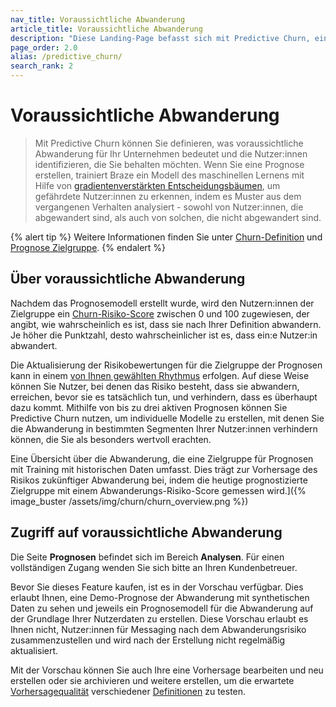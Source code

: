 ```yaml
---
nav_title: Voraussichtliche Abwanderung
article_title: Voraussichtliche Abwanderung
description: "Diese Landing-Page befasst sich mit Predictive Churn, einem Tool, mit dem Sie definieren können, was Abwanderung für Ihr Unternehmen bedeutet und welche Nutzer:innen Sie von der Abwanderung abhalten möchten."
page_order: 2.0
alias: /predictive_churn/
search_rank: 2
---
```


# Voraussichtliche Abwanderung

> Mit Predictive Churn können Sie definieren, was voraussichtliche Abwanderung für Ihr Unternehmen bedeutet und die Nutzer:innen identifizieren, die Sie behalten möchten. Wenn Sie eine Prognose erstellen, trainiert Braze ein Modell des maschinellen Lernens mit Hilfe von [gradientenverstärkten Entscheidungsbäumen](https://en.wikipedia.org/wiki/Gradient_boosting), um gefährdete Nutzer:innen zu erkennen, indem es Muster aus dem vergangenen Verhalten analysiert - sowohl von Nutzer:innen, die abgewandert sind, als auch von solchen, die nicht abgewandert sind.

{% alert tip %}
Weitere Informationen finden Sie unter [Churn-Definition]({{site.baseurl}}/user_guide/brazeai/predictive_suite/predictive_churn/creating_a_churn_prediction/#step-2-define-churn) und [Prognose Zielgruppe]({{site.baseurl}}/user_guide/brazeai/predictive_suite/predictive_churn/creating_a_churn_prediction/#step-3-filter-your-prediction-audience).
{% endalert %}

## Über voraussichtliche Abwanderung

Nachdem das Prognosemodell erstellt wurde, wird den Nutzern:innen der Zielgruppe ein [Churn-Risiko-Score]({{site.baseurl}}/user_guide/brazeai/predictive_suite/predictive_churn/prediction_analytics/#churn_score) zwischen 0 und 100 zugewiesen, der angibt, wie wahrscheinlich es ist, dass sie nach Ihrer Definition abwandern. Je höher die Punktzahl, desto wahrscheinlicher ist es, dass ein:e Nutzer:in abwandert. 

Die Aktualisierung der Risikobewertungen für die Zielgruppe der Prognosen kann in einem [von Ihnen gewählten Rhythmus]({{site.baseurl}}/user_guide/brazeai/predictive_suite/predictive_churn/creating_a_churn_prediction/#step-4-choose-the-update-frequency-for-churn-predictions) erfolgen. Auf diese Weise können Sie Nutzer, bei denen das Risiko besteht, dass sie abwandern, erreichen, bevor sie es tatsächlich tun, und verhindern, dass es überhaupt dazu kommt. Mithilfe von bis zu drei aktiven Prognosen können Sie Predictive Churn nutzen, um individuelle Modelle zu erstellen, mit denen Sie die Abwanderung in bestimmten Segmenten Ihrer Nutzer:innen verhindern können, die Sie als besonders wertvoll erachten.

Eine Übersicht über die Abwanderung, die eine Zielgruppe für Prognosen mit Training mit historischen Daten umfasst. Dies trägt zur Vorhersage des Risikos zukünftiger Abwanderung bei, indem die heutige prognostizierte Zielgruppe mit einem Abwanderungs-Risiko-Score gemessen wird.]({% image_buster /assets/img/churn/churn_overview.png %})

## Zugriff auf voraussichtliche Abwanderung

Die Seite **Prognosen** befindet sich im Bereich **Analysen**. Für einen vollständigen Zugang wenden Sie sich bitte an Ihren Kundenbetreuer.

Bevor Sie dieses Feature kaufen, ist es in der Vorschau verfügbar. Dies erlaubt Ihnen, eine Demo-Prognose der Abwanderung mit synthetischen Daten zu sehen und jeweils ein Prognosemodell für die Abwanderung auf der Grundlage Ihrer Nutzerdaten zu erstellen. Diese Vorschau erlaubt es Ihnen nicht, Nutzer:innen für Messaging nach dem Abwanderungsrisiko zusammenzustellen und wird nach der Erstellung nicht regelmäßig aktualisiert.

Mit der Vorschau können Sie auch Ihre eine Vorhersage bearbeiten und neu erstellen oder sie archivieren und weitere erstellen, um die erwartete [Vorhersagequalität]({{site.baseurl}}/user_guide/brazeai/predictive_churn/analytics/) verschiedener [Definitionen]({{site.baseurl}}/user_guide/brazeai/predictive_suite/predictive_churn/creating_a_churn_prediction/#step-2-define-churn) zu testen.
